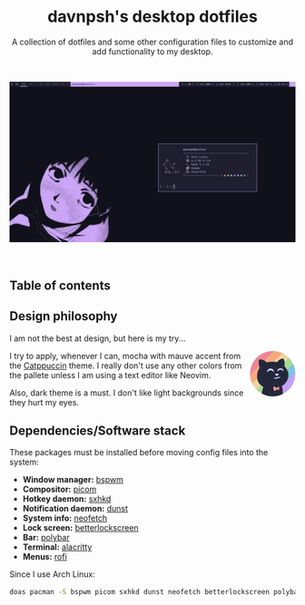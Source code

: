 <div align="center">

# davnpsh's desktop dotfiles

A collection of dotfiles and some other configuration files to customize and add functionality to my desktop.

<br>

![screenshot](./.imgs/screenshot.png)

</div>

<br>

## Table of contents

## Design philosophy
I am not the best at design, but here is my try...

<img src="./.imgs/catppuccin_cat.png" alt="catppuccin_cat" height="80px" align="right">

I try to apply, whenever I can, mocha with mauve accent from the [Catppuccin](https://github.com/catppuccin/catppuccin) theme. I really don't use any other colors from the pallete unless I am using a text editor like Neovim.

Also, dark theme is a must. I don't like light backgrounds since they hurt my eyes.

## Dependencies/Software stack

These packages must be installed before moving config files into the system:

* **Window manager:** [bspwm](https://github.com/baskerville/bspwm)
* **Compositor:** [picom](https://github.com/yshui/picom)
* **Hotkey daemon:** [sxhkd](https://github.com/baskerville/sxhkd)
* **Notification daemon:** [dunst](https://github.com/dunst-project/dunst)
* **System info:** [neofetch](https://github.com/dylanaraps/neofetch)
* **Lock screen:** [betterlockscreen](https://github.com/betterlockscreen/betterlockscreen)
* **Bar:** [polybar](https://github.com/polybar/polybar)
* **Terminal:** [alacritty](https://github.com/alacritty/alacritty)
* **Menus:** [rofi](https://github.com/davatorium/rofi)

Since I use Arch Linux:

```bash
doas pacman -S bspwm picom sxhkd dunst neofetch betterlockscreen polybar alacritty rofi
```
